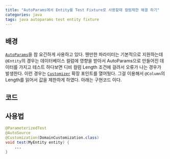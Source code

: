 ```yaml
---
title: "AutoParams에서 Entity를 Test Fixture로 사용할때 컬럼제한 해결 하기"
categories: java
tags: java autoparams test entity fixture
---
```


## 배경

[`AutoParams`](https://github.com/AutoParams/AutoParams)을 참 요긴하게 사용하고 있다. 웬만한 파라미터는 기본적으로 지원하는데
`@Entity`의 경우는 데이터베이스 컬럼에 영향을 받아서 AutoParams으로 만들어진 데이터를 가지고 테스트 하다보면 디비 컬럼 Length 조건에 
걸려서 오류가 나는 경우가 발생한다. 이런 경우는 [`Customizer`](https://github.com/AutoParams/AutoParams#customization-annotation) 확장 포인트를 열어뒀다. 그걸 이용해서 `@Column`의 Length를 읽어서 
값을 제한하게 하였다. 아래는 구현코드 이다.

## 코드

<script src="https://gist.github.com/daejoon/e32c83ac6427e234354b79bb8f000c74.js"></script>

<script src="https://gist.github.com/daejoon/a17e7acbfd121749a66e5a823c11be34.js"></script>

## 사용법

```java
@ParameterizedTest
@AutoSource
@Customization(DomainCustomization.class)
void test(MyEntity entity) {
    ...
}
```